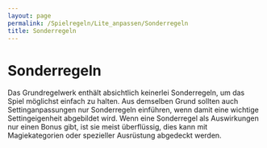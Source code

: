 ```yaml
---
layout: page
permalink: /Spielregeln/Lite_anpassen/Sonderregeln
title: Sonderregeln
---
```


# Sonderregeln

Das Grundregelwerk enthält absichtlich keinerlei Sonderregeln, um das Spiel möglichst einfach zu halten. Aus demselben Grund sollten auch Settinganpassungen nur Sonderregeln einführen, wenn damit eine wichtige Settingeigenheit abgebildet wird. Wenn eine Sonderregel als Auswirkungen nur einen Bonus gibt, ist sie meist überflüssig, dies kann mit Magiekategorien oder spezieller Ausrüstung abgedeckt werden.
